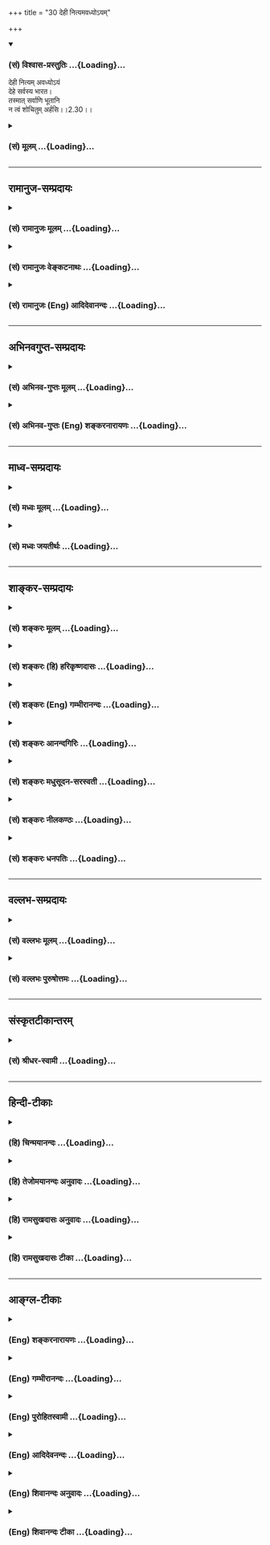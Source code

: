 +++
title = "30 देही नित्यमवध्योऽयम्"

+++
<div class="js_include" newlevelforh1="3" title="(सं) विश्वास-प्रस्तुतिः" unfilled url="/purANam/mahAbhAratam/06-bhIShma-parva/02-bhagavad-gItA-parva/saMskRtam/vishvAsa-prastutiH/02_sAnkhya-yogaH_sarva-/30_dehI_nityamavadhy.md">
<details open><summary><h3>(सं) विश्वास-प्रस्तुतिः ...{Loading}...</h3></summary>

देही नित्यम् अवध्योऽयं  
देहे सर्वस्य भारत।  
तस्मात् सर्वाणि भूतानि  
न त्वं शोचितुम् अर्हसि।।2.30।।
</details>
</div>
<div class="js_include collapsed" newlevelforh1="3" title="(सं) मूलम्" unfilled url="/purANam/mahAbhAratam/06-bhIShma-parva/02-bhagavad-gItA-parva/saMskRtam/mUlam/02_sAnkhya-yogaH_sarva-/30_dehI_nityamavadhy.md">
<details><summary><h3>(सं) मूलम् ...{Loading}...</h3></summary>

देही नित्यमवध्योऽयं देहे सर्वस्य भारत।  
तस्मात्सर्वाणि भूतानि न त्वं शोचितुमर्हसि।।2.30।।
</details>
</div>


_________________
## रामानुज-सम्प्रदायः
<div class="js_include collapsed" newlevelforh1="3" title="(सं) रामानुजः मूलम्" unfilled url="/purANam/mahAbhAratam/06-bhIShma-parva/02-bhagavad-gItA-parva/saMskRtam/rAmAnujaH/mUlam/02_sAnkhya-yogaH_sarva-/30_dehI_nityamavadhy.md">
<details><summary><h3>(सं) रामानुजः मूलम् ...{Loading}...</h3></summary>

।।2.30।।**सर्वस्य** देवादिदेहिनो **देहे** वध्यमाने अपि **अयं देही
नित्यम् अवध्य** इति मन्तव्यः। तस्मात् **सर्वाणि** देवादिस्थावरान्तानि
**भूतानि** विषमाकाराणि अपि उक्तेन स्वभावेन स्वरूपतः समानानि नित्यानि
च। देहगतं तु वैषम्यम् अनित्यत्वं च। ततो देवादीनि सर्वाणि भूतानि उद्दिश्य
**न शोचितुम् अर्हसि** न केवलं भीष्मादीन् प्रति।  

</details>
</div>
<div class="js_include collapsed" newlevelforh1="3" title="(सं) रामानुजः वेङ्कटनाथः" unfilled url="/purANam/mahAbhAratam/06-bhIShma-parva/02-bhagavad-gItA-parva/saMskRtam/rAmAnujaH/venkaTanAthaH/02_sAnkhya-yogaH_sarva-/30_dehI_nityamavadhy.md">
<details><summary><h3>(सं) रामानुजः वेङ्कटनाथः ...{Loading}...</h3></summary>

  
  
।।2.30।। अथ यथा देवादिस्थावरान्तेषु भूतेषु देहांशे
जातिगुणदेशकालदुर्भेदत्वसुभेदत्ववैषम्यमुपलभ्यते तद्वत् देहिन्यपि
सुखित्वदुःखित्वादिवैषम्यं दृश्यते। देवादिशब्दाश्च
देवत्वादिविशिष्टात्मपर्यन्ताः। एवं नित्यानित्यत्वादिलक्षणवैषम्यमपि
सम्भाव्येतेति शङ्कानिराकरणायोच्यते देहीति। वध्यमानेऽपीति
सामर्थ्यानीतमुक्तंहन्यमाने शरीरे 2।20 इतिवत्। अन्यथादेहे सर्वस्य इत्यस्य
नैरर्थक्यंदेही इत्येतावतैव देहवर्तित्वसिद्धेः। भूतशब्दोऽत्र
क्षेत्रज्ञपर्यन्तः। सर्वाणि इत्यादिसूचितशङ्काहेतुःविषमाकाराण्यपि
इत्यनूदितः। देवादिभेदात्तत्प्रयुक्तसुखादिभेदाच्चेति शेषः। उक्तेन
स्वभावेनेति पूर्वोक्तसूक्ष्मत्वाच्छेद्यत्वादिनेत्यर्थः। नित्यानि चेति न
तु नित्यत्वानित्यत्वलक्षणवैषम्यं शङ्कनीयमित्यर्थः। देहगतं तु वैषम्यमिति।
देहगतमत्र देवादिसन्निवेशवैषम्यम्। सुखादिवैषम्यं त्वात्मगतमपि
तत्तद्देहौपाधिकधर्मभूतज्ञानावस्थाविशेषतारतम्यात्मकम्। चेतनानां
देहादिशब्दैर्व्यपदेशस्तु शरीरस्यापृथक्सिद्धिमात्रनिबन्धन इति भावः।
प्रकृतसङ्गतिज्ञापनायसर्वाणि इत्यस्य व्यवच्छेद्यमाह न केवलं भीष्मादीन्
प्रतीति। एवंअशोच्यानन्वशोचस्त्वम् 2।11 इत्यादिनान त्वं शोचितुमर्हसि  
  

</details>
</div>
<div class="js_include collapsed" newlevelforh1="3" title="(सं) रामानुजः (Eng) आदिदेवानन्दः" unfilled url="/purANam/mahAbhAratam/06-bhIShma-parva/02-bhagavad-gItA-parva/saMskRtam/rAmAnujaH/english/AdidevAnandaH/02_sAnkhya-yogaH_sarva-/30_dehI_nityamavadhy.md">
<details><summary><h3>(सं) रामानुजः (Eng) आदिदेवानन्दः ...{Loading}...</h3></summary>

2.30 The self within the body of everyone such as gods etc., must be
considered to be eternally imperishable, though the body can be killed.
Therefore, all beings from gods to immovable beings, even though they
possess different forms, are all uniform and eternal in their nature as
described above. The ineality and the perishableness pertain only to the
bodies. Therefore, it is not fit for you to feel grief for any of the
beings beginning from gods etc., and not merely for Bhisma and such
others.

</details>
</div>


_________________
## अभिनवगुप्त-सम्प्रदायः
<div class="js_include collapsed" newlevelforh1="3" title="(सं) अभिनव-गुप्तः मूलम्" unfilled url="/purANam/mahAbhAratam/06-bhIShma-parva/02-bhagavad-gItA-parva/saMskRtam/abhinava-guptaH/mUlam/02_sAnkhya-yogaH_sarva-/30_dehI_nityamavadhy.md">
<details><summary><h3>(सं) अभिनव-गुप्तः मूलम् ...{Loading}...</h3></summary>

।।2.31।। देहीति। अतो नित्यमात्मनोऽविनाशित्वम्।  

</details>
</div>
<div class="js_include collapsed" newlevelforh1="3" title="(सं) अभिनव-गुप्तः (Eng) शङ्करनारायणः" unfilled url="/purANam/mahAbhAratam/06-bhIShma-parva/02-bhagavad-gItA-parva/saMskRtam/abhinava-guptaH/english/shankaranArAyaNaH/02_sAnkhya-yogaH_sarva-/30_dehI_nityamavadhy.md">
<details><summary><h3>(सं) अभिनव-गुप्तः (Eng) शङ्करनारायणः ...{Loading}...</h3></summary>

2.30 Dehi etc. On these grounds, the permanent destruction-lessness of
the Self \[is established\].

</details>
</div>


_________________
## माध्व-सम्प्रदायः
<div class="js_include collapsed" newlevelforh1="3" title="(सं) मध्वः मूलम्" unfilled url="/purANam/mahAbhAratam/06-bhIShma-parva/02-bhagavad-gItA-parva/saMskRtam/madhvaH/mUlam/02_sAnkhya-yogaH_sarva-/30_dehI_nityamavadhy.md">
<details><summary><h3>(सं) मध्वः मूलम् ...{Loading}...</h3></summary>

।।2.30।। Sri Madhvacharya did not comment on this sloka.  
  

</details>
</div>
<div class="js_include collapsed" newlevelforh1="3" title="(सं) मध्वः जयतीर्थः" unfilled url="/purANam/mahAbhAratam/06-bhIShma-parva/02-bhagavad-gItA-parva/saMskRtam/madhvaH/jayatIrthaH/02_sAnkhya-yogaH_sarva-/30_dehI_nityamavadhy.md">
<details><summary><h3>(सं) मध्वः जयतीर्थः ...{Loading}...</h3></summary>

।।2.30।। Sri Jayatirtha did not comment on this sloka.  
  

</details>
</div>


_________________
## शाङ्कर-सम्प्रदायः
<div class="js_include collapsed" newlevelforh1="3" title="(सं) शङ्करः मूलम्" unfilled url="/purANam/mahAbhAratam/06-bhIShma-parva/02-bhagavad-gItA-parva/saMskRtam/shankaraH/mUlam/02_sAnkhya-yogaH_sarva-/30_dehI_nityamavadhy.md">
<details><summary><h3>(सं) शङ्करः मूलम् ...{Loading}...</h3></summary>

।।2.30।।  
  
देही शरीरी नित्यं सर्वदा सर्वावस्थासु अवध्यः निरवयवत्वान्नित्यत्वाच्च
तत्र अवध्योऽयं देहे शरीरे सर्वस्य सर्वगतत्वात्स्थावरादिषु स्थितोऽपि
सर्वस्य प्राणिजातस्य देहे वध्यमानेऽपि अयं देही न वध्यः यस्मात् तस्मात्
भीष्मादीनि सर्वाणि भूतानि उद्दिश्य न त्वं शोचितुमर्हसि।।  
इह परमार्थतत्त्वापेक्षायां शोको मोहो वा न संभवतीत्युक्तम्। न केवलं
परमार्थतत्त्वापेक्षायामेव। किं तु  
  

</details>
</div>
<div class="js_include collapsed" newlevelforh1="3" title="(सं) शङ्करः (हि) हरिकृष्णदासः" unfilled url="/purANam/mahAbhAratam/06-bhIShma-parva/02-bhagavad-gItA-parva/saMskRtam/shankaraH/hindI/harikRShNadAsaH/02_sAnkhya-yogaH_sarva-/30_dehI_nityamavadhy.md">
<details><summary><h3>(सं) शङ्करः (हि) हरिकृष्णदासः ...{Loading}...</h3></summary>

।।2.30।। अब यहाँ प्रकरणके विषयका उपसंहार करते हुए कहते हैं  
  
यह जीवात्मा सर्वव्यापी होनेके कारण सबके स्थावरजंगम आदि शरीरोंमें स्थित
है तो भी अवयवरहित और नित्य होनेके कारण सदा सब अवस्थाओंमें अवश्य ही है।  
जिससे कि सम्पूर्ण प्राणियोंके शरीरोंका नाश किये जानेपर भी इस आत्माका नाश
नहीं किया जा सकता इसलिये भीष्मादि सब प्राणियोंके उद्देश्यसे तुझे शोक
करना उचित नहीं है।  

</details>
</div>
<div class="js_include collapsed" newlevelforh1="3" title="(सं) शङ्करः (Eng) गम्भीरानन्दः" unfilled url="/purANam/mahAbhAratam/06-bhIShma-parva/02-bhagavad-gItA-parva/saMskRtam/shankaraH/english/gambhIrAnandaH/02_sAnkhya-yogaH_sarva-/30_dehI_nityamavadhy.md">
<details><summary><h3>(सं) शङ्करः (Eng) गम्भीरानन्दः ...{Loading}...</h3></summary>

2.30 Because of being partless and eternal, ayam, this dehi, embodied
Self; nityam avadhyah, can never be killed, under any condition. That
being so, although existing sarvasya dehe, in all bodies, in trees etc.,
this One cannot be killed on account of Its being allpervasive. Since
the indewelling One cannot be killed although the body of everyone of
the living beings be killed, tasmat, therefore; tvam, you; na arhasi,
ought not; socitum, to grieve; for sarvani bhutani, all (these) beings,
for Bhisma and others. Here \[i.e. in the earlier verse.\] it has been
said that, from the standpoint of the supreme Reality, there is no
occasion for sorrow or delusion. (This is so) not merely from the
standpoint of the supreme Reality, but

</details>
</div>
<div class="js_include collapsed" newlevelforh1="3" title="(सं) शङ्करः आनन्दगिरिः" unfilled url="/purANam/mahAbhAratam/06-bhIShma-parva/02-bhagavad-gItA-parva/saMskRtam/shankaraH/AnandagiriH/02_sAnkhya-yogaH_sarva-/30_dehI_nityamavadhy.md">
<details><summary><h3>(सं) शङ्करः आनन्दगिरिः ...{Loading}...</h3></summary>

।।2.30।। श्लोकान्तरमुत्थापयति **अथेति।** आत्मनो
दुर्ज्ञानत्वप्रदर्शनानन्तरमिति यावत्। वस्तुवृत्तापेक्षया
शोकमोहयोरकर्तव्यत्वं प्रकरणार्थः। देहे वध्यमानेऽपि देहिनो वध्यत्वाभावे
फलितमाह **यस्मादिति।** हेतुभागं विभजते **सर्वस्येति।**
फलितप्रदर्शनपरं श्लोकार्धं व्याचष्टे **तस्माद्भीष्मादीनीति।  
**

</details>
</div>
<div class="js_include collapsed" newlevelforh1="3" title="(सं) शङ्करः मधुसूदन-सरस्वती" unfilled url="/purANam/mahAbhAratam/06-bhIShma-parva/02-bhagavad-gItA-parva/saMskRtam/shankaraH/madhusUdana-sarasvatI/02_sAnkhya-yogaH_sarva-/30_dehI_nityamavadhy.md">
<details><summary><h3>(सं) शङ्करः मधुसूदन-सरस्वती ...{Loading}...</h3></summary>

।।2.30।। इदानीं सर्वप्राणिसाधारणभ्रमनिवृत्तिसाधनमुक्तमुपसंहरति सर्वस्य
प्राणिजातस्य देहे वध्यमानेऽप्ययं देही  
  
लिङ्गदेहोपाधिरात्मा वध्यो न भवतीति। नित्यं नियतम्। यस्मात्तस्मात्सर्वाणि
भूतानि स्थूलानि सूक्ष्माणि च  
  
भीष्मादिभावापन्नान्युद्दिश्य त्वं न शोचितुमर्हसि
स्थूलदेहस्याशोच्यत्वमपरिहार्यत्वात्
लिङ्गदेहस्याशोच्यत्वमात्मवदेवावध्यत्वादिति न स्थूलदेहस्य त्वं न
शोचितुमर्हसि स्थूलदेहस्याशोच्यत्वमपरिहार्यत्वात्
लिङ्गदेहस्याशोच्यत्वमात्मवदेवावध्यत्वादिति  
  
न स्थूलदेहस्य लिङ्गदेहस्यात्मनो वा शोच्यत्वं युक्तिमिति भावः।  

</details>
</div>
<div class="js_include collapsed" newlevelforh1="3" title="(सं) शङ्करः नीलकण्ठः" unfilled url="/purANam/mahAbhAratam/06-bhIShma-parva/02-bhagavad-gItA-parva/saMskRtam/shankaraH/nIlakaNThaH/02_sAnkhya-yogaH_sarva-/30_dehI_nityamavadhy.md">
<details><summary><h3>(सं) शङ्करः नीलकण्ठः ...{Loading}...</h3></summary>

।।2.30।। प्रकृतमर्थमुपसंहरति देहीति। सर्वाणि भूतानि कथमेते दीना अल्पबला
बलवत्तरेण मया हन्तव्याः कथमेषां पुत्रादय एतैर्विना जीविष्यन्ति कथं वाहं
भीष्मादिभिर्गुरुभिर्विना जीविष्यामीति शोचितुं नार्हसीत्यर्थः।  

</details>
</div>
<div class="js_include collapsed" newlevelforh1="3" title="(सं) शङ्करः धनपतिः" unfilled url="/purANam/mahAbhAratam/06-bhIShma-parva/02-bhagavad-gItA-parva/saMskRtam/shankaraH/dhanapatiH/02_sAnkhya-yogaH_sarva-/30_dehI_nityamavadhy.md">
<details><summary><h3>(सं) शङ्करः धनपतिः ...{Loading}...</h3></summary>

।।2.30।। उपसंहरति **देहीति।** देही आत्मा देहे वध्यमानेऽपि सर्वाणि
भूतानि भीष्मादीनि देहाश्च भरतादिदेहवदनित्या एवेति। तानुद्दिश्यापि
शोचितुं नार्हसीति भारतेतिसंबोधनेन ध्वनितम्।  

</details>
</div>


_________________
## वल्लभ-सम्प्रदायः
<div class="js_include collapsed" newlevelforh1="3" title="(सं) वल्लभः मूलम्" unfilled url="/purANam/mahAbhAratam/06-bhIShma-parva/02-bhagavad-gItA-parva/saMskRtam/vallabhaH/mUlam/02_sAnkhya-yogaH_sarva-/30_dehI_nityamavadhy.md">
<details><summary><h3>(सं) वल्लभः मूलम् ...{Loading}...</h3></summary>

।।2.30।। यतो देही आत्मा जीवो नित्यमवध्यः सर्वस्यानेकविधस्य देहे तस्मात्
सर्वाणि भूतानि न शोचितुमर्हसि।  

</details>
</div>
<div class="js_include collapsed" newlevelforh1="3" title="(सं) वल्लभः पुरुषोत्तमः" unfilled url="/purANam/mahAbhAratam/06-bhIShma-parva/02-bhagavad-gItA-parva/saMskRtam/vallabhaH/puruShottamaH/02_sAnkhya-yogaH_sarva-/30_dehI_nityamavadhy.md">
<details><summary><h3>(सं) वल्लभः पुरुषोत्तमः ...{Loading}...</h3></summary>

  
  
।।2.30।। पूर्वोक्तमुपसंहरन् शोकाभावमुपदिशति देहीति। देही सर्वस्य देहे
अवध्यस्तस्मात्सर्वाणि भूतानि जातदेहानि नतु देही जायत इति त्वं शोचितुं
ना**र्ह৷৷৷৷৷৷৷৷৷৷**सि। भारतेति सम्बोधनात्तथाज्ञानभवत्वं बोध्यते।  
  
  
  

</details>
</div>


_________________
## संस्कृतटीकान्तरम्
<div class="js_include collapsed" newlevelforh1="3" title="(सं) श्रीधर-स्वामी" unfilled url="/purANam/mahAbhAratam/06-bhIShma-parva/02-bhagavad-gItA-parva/saMskRtam/shrIdhara-svAmI/02_sAnkhya-yogaH_sarva-/30_dehI_nityamavadhy.md">
<details><summary><h3>(सं) श्रीधर-स्वामी ...{Loading}...</h3></summary>

।।2.30।। तदेवं दुर्बोधमात्मतत्त्वं संक्षेपेणोपदिशन्नशोच्यत्वमुपसंहरति
**देहीति।  
**

</details>
</div>


_________________
## हिन्दी-टीकाः
<div class="js_include collapsed" newlevelforh1="3" title="(हि) चिन्मयानन्दः" unfilled url="/purANam/mahAbhAratam/06-bhIShma-parva/02-bhagavad-gItA-parva/hindI/chinmayAnandaH/02_sAnkhya-yogaH_sarva-/30_dehI_nityamavadhy.md">
<details><summary><h3>(हि) चिन्मयानन्दः ...{Loading}...</h3></summary>

।।2.30।। सबके शरीर में स्थित सूक्ष्म आत्मतत्त्व अवध्य है अर्थात् इसका वध
नहीं किया जा सकता। केवल देह का ही नाश होता है। इसलिए अर्जुन को उपदेश
किया जाता है कि इस महा समर में युद्ध करने और शत्रु संहार करने में किसी
भी प्राणी के लिए शोक करना सर्वथा अनुचित है। युद्ध में वह शत्रुओं का
सामना करे। यह उपदेश देने के पूर्व भगवान् श्रीकृष्ण ने अत्यन्त
युक्तियुक्त शैली में आत्मा की अनश्वरता और शरीरों के नश्वर स्वभाव को
सिद्ध किया है। श्रीशंकराचार्य सही कहते हैं कि 11वें श्लोक से प्रारम्भ
किये गये प्रकरण का यहाँ उपसंहार किया गया है।  
अब तक यह बताया गया कि पारमार्थिक सत्य की दृष्टि से शोक करने का कोई कारण
नहीं है। न केवल पारमार्थिक दृष्टि से बल्कि  

</details>
</div>
<div class="js_include collapsed" newlevelforh1="3" title="(हि) तेजोमयानन्दः अनुवादः" unfilled url="/purANam/mahAbhAratam/06-bhIShma-parva/02-bhagavad-gItA-parva/hindI/tejomayAnandaH/anuvAdaH/02_sAnkhya-yogaH_sarva-/30_dehI_nityamavadhy.md">
<details><summary><h3>(हि) तेजोमयानन्दः अनुवादः ...{Loading}...</h3></summary>

।।2.30।। हे भारत ! यह देही आत्मा सबके शरीर में सदा ही अवध्य है, इसलिए
समस्त प्राणियों के लिए तुम्हें शोक करना उचित नहीं।।

</details>
</div>
<div class="js_include collapsed" newlevelforh1="3" title="(हि) रामसुखदासः अनुवादः" unfilled url="/purANam/mahAbhAratam/06-bhIShma-parva/02-bhagavad-gItA-parva/hindI/rAmasukhadAsaH/anuvAdaH/02_sAnkhya-yogaH_sarva-/30_dehI_nityamavadhy.md">
<details><summary><h3>(हि) रामसुखदासः अनुवादः ...{Loading}...</h3></summary>

।।2.30।। हे भरतवंशोद्भव अर्जुन! सबके देहमें यह देही नित्य ही अवध्य है।
इसलिये सम्पूर्ण प्राणियोंके लिये अर्थात् किसी भी प्राणीके लिये तुम्हें
शोक नहीं करना चाहिये।

</details>
</div>
<div class="js_include collapsed" newlevelforh1="3" title="(हि) रामसुखदासः टीका" unfilled url="/purANam/mahAbhAratam/06-bhIShma-parva/02-bhagavad-gItA-parva/hindI/rAmasukhadAsaH/TIkA/02_sAnkhya-yogaH_sarva-/30_dehI_nityamavadhy.md">
<details><summary><h3>(हि) रामसुखदासः टीका ...{Loading}...</h3></summary>

2.30।।***व्याख्या--*** **'देही नित्यमवध्योऽयं देहे सर्वस्य
भारत'--**मनुष्य, देवता, पशु, पक्षी, कीट, पतंग आदि स्थावर-जङ्गम्
सम्पूर्ण प्राणियोंके शरीरोंमें यह देही नित्य अवध्य अर्थात् अविनाशी है।  
** 'अवध्यः'--** शब्दके दो अर्थ होते हैं (1) इसका वध नहीं करना चाहिये
और (2) इसका वध हो ही नहीं सकता। जैसे गाय अवध्य है अर्थात् कभी किसी भी
अवस्थामें गायको नहीं मारना चाहिये; क्योंकि गायको मारनेमें बड़ा भारी दोष
है, पाप है। परन्तु 'देहीके विषयमें देहीका वध नहीं करना चाहिये'--ऐसी बात
नहीं है, प्रत्युत इस देहीका वध (नाश) कभी किसी भी तरहसे हो ही नहीं सकता
और कोई कर भी नहीं सकता--**'विनाशमव्ययस्यास्य न कश्चित्कर्तुमर्हति'**
(2। 17)।  
  **'तस्मात्सर्वाणि भूतानि न त्वं शोचितुमर्हसि'--**इसलिये तुम्हें
किसी भी प्राणीके लिये शोक नहीं करना चाहिये; क्योंकि इस देहीका विनाश कभी
हो ही नहीं सकता और विनाशी देह क्षणमात्र भी स्थिर नहीं रहता।  
यहाँ **'सर्वाणि भूतानि'**पदोंमें बहुवचन देनेका आशय है कि कोई भी प्राणी
बाकी न रहे अर्थात् किसी भी प्राणीके लिये शोक नहीं करना चाहिये।  
शरीर विनाशी ही है; क्योंकि उसका स्वभाव ही नाशवान् है। वह प्रतिक्षण ही
नष्ट हो रहा है। परन्तु जो अपना नित्य-स्वरूप है, उसका कभी नाश होता ही
नहीं। अगर इस वास्तविकको जान लिया जाय तो फिर शोक होना सम्भव ही नहीं है।  
**प्रकरण सम्बन्धी विशेष बात**  
यहाँ ग्यारहवें श्लोकसे तीसवें श्लोकतकका जो प्रकरण है, यह विशेषरूपसे
देही-देह, नित्य-अनित्य, सत्-असत्, अविनाशी-विनाशी--इन दोनोंके विवेकके
लिये अर्थात् इन दोनोंको अलग-अलग बतानेके लिये ही है। कारण कि जबतक देही
अलग है और 'देह अलग है'--यह विवेक नहीं होगा, तबतक कर्मयोग, ज्ञानयोग,
भक्तियोग आदि कोई-सा भी योग अनुष्ठानमें नहीं आयेगा। इतना ही नहीं,
स्वर्गादि लोकोंकी प्राप्तिके लिये भी देही-देहके भेदको समझना आवश्यक है।
कारण कि देहसे अलग देही न हो, तो देहके मरनेपर स्वर्ग कौन जायगा; अतः जितने
भी आस्तिक दार्शनिक हैं वे चाहे अद्वैतवादी हों, चाहे द्वैतवादी हों; किसी
भी मतके क्यो न हों, सभी शरीरी-शरीरके भेदको मानते ही हैं। यहाँ भगवान् इसी
भेदको स्पष्ट करना चाहते हैं।  
  
इस प्रकरणमें भगवान्ने जो बात कही है, वह प्रायः सम्पूर्ण मनुष्योंके
अनुभवकी बात है। जैसे, देह बदलता है और देही नहीं बदलता। अगर यह देही बदलता
तो देहके बदलनेको कौन जानता; पहले बाल्यावस्था थी, फिर जवानी आयी; कभी
बीमारी आयी, कभी बीमारी चली गयी--इस तरह अवस्थाएँ तो बदलती रहती हैं पर इन
सभी अवस्थाओंको जाननेवाला देही वही रहता है। अतः बदलनेवाला और न
बदलनेवाला--ये दोनों कभी एक नहीं हो सकते। इसका सबको प्रत्यक्ष अनुभव है।
इसलिये भगवान्ने इस प्रकरणमें आत्मा-अनात्मा, ब्रह्म-जीव, प्रकृति-पुरुष,
जड-चेतन, माया-अविद्या आदि दार्शनिक शब्दोंका प्रयोग नहीं किया है
**(टिप्पणी प₀ 71.1)**। कारण कि लोगोंने दार्शनिक बातें केवल सीखनेके
लिये मान रखी हैं, उन बातोंको केवल पढ़ाईका विषय मान रखा है। इसको
दृष्टिमें रखकर भगवान्ने इस प्रकरणमें दार्शनिक शब्दोंका प्रयोग न करके
देह-देही शरीर-शरीरी, असत्-सत् विनाशी-अविनाशी शब्दोंका ही प्रयोग किया है।
जो इन दोनोंके भेदको ठीक-ठीक जान लेता है ,उसको कभी किञ्चिन्मात्र भी शोक
नहीं हो सकता। जो केवल दार्शनिक बातें सीख लेते हैं, उनका शोक दूर नहीं
होता।  
एक छहों दर्शनोंकी पढ़ाई करना होता है और एक अनुभव करना होता है। ये दोनों
बातें अलग-अलग हैं और इनमें बड़ा भारी अन्तर है। पढ़ाईमें ब्रह्म, ईश्वर,
जीव, प्रकृति और संसार ये सभी ज्ञानके विषय होते हैं अर्थात्  
  
पढ़ाई करनेवाला तो ज्ञाता होता है और ब्रह्म, ईश्वर आदि इ न्द्रियों और
अन्तःकरणके विषय होते हैं। पढ़ाई करनेवाला तो जानकारी बढ़ाना चाहता है,
विद्याका संग्रह करना चाहता है, पर जो साधक मुमुक्षु जिज्ञासु और भक्त होता
है, वह अनुभव करना चाहता है, अर्थात् प्रकृति और संसारसे सम्बन्ध-विच्छेद
करके और अपने-आपको जानकर ब्रह्मके साथ अभिन्नताका अनुभव करना चाहता है,
ईश्वरके शरण होना चाहता है।  
  
***सम्बन्ध --***अर्जुनके मनमें कुटुम्बियोंके मरनेका शोक था और
गुरुजनोंको मारनेके पापका भय था अर्थात् यहाँ कुटुम्बियोंका वियोग हो
जायेगा तो उनके अभावमें दुःख पाना पड़ेगा यह शोक था और परलोकमें पापके कारण
नरक आदिका दुःख भोगना पड़ेगा यह भय था। अतः भगवान्ने अर्जुनका शोक दूर
करनेके लिये ग्यारहवेंसे तीसवें श्लोकतकका प्रकरण कहा और अब अर्जुनका भय
दूर करनेके लिये क्षात्रधर्मविषयक आगेका प्रकरण आरम्भ करते हैं।

</details>
</div>


_________________
## आङ्ग्ल-टीकाः
<div class="js_include collapsed" newlevelforh1="3" title="(Eng) शङ्करनारायणः" unfilled url="/purANam/mahAbhAratam/06-bhIShma-parva/02-bhagavad-gItA-parva/english/shankaranArAyaNaH/02_sAnkhya-yogaH_sarva-/30_dehI_nityamavadhy.md">
<details><summary><h3>(Eng) शङ्करनारायणः ...{Loading}...</h3></summary>

2.30. O descendant of Bharata ! This embodied One in the body of every
one is for ever incapable of being slain. Therefore you should not
lament over all beings.

</details>
</div>
<div class="js_include collapsed" newlevelforh1="3" title="(Eng) गम्भीरानन्दः" unfilled url="/purANam/mahAbhAratam/06-bhIShma-parva/02-bhagavad-gItA-parva/english/gambhIrAnandaH/02_sAnkhya-yogaH_sarva-/30_dehI_nityamavadhy.md">
<details><summary><h3>(Eng) गम्भीरानन्दः ...{Loading}...</h3></summary>

2.30 O descendant of Bharata, this embodied Self existing in everyone's
body can never be killed. Therefore you ought not to grieve for all
(these) beings.

</details>
</div>
<div class="js_include collapsed" newlevelforh1="3" title="(Eng) पुरोहितस्वामी" unfilled url="/purANam/mahAbhAratam/06-bhIShma-parva/02-bhagavad-gItA-parva/english/purohitasvAmI/02_sAnkhya-yogaH_sarva-/30_dehI_nityamavadhy.md">
<details><summary><h3>(Eng) पुरोहितस्वामी ...{Loading}...</h3></summary>

2.30 Be not anxious about these armies. The Spirit in man is
imperishable.

</details>
</div>
<div class="js_include collapsed" newlevelforh1="3" title="(Eng) आदिदेवनन्दः" unfilled url="/purANam/mahAbhAratam/06-bhIShma-parva/02-bhagavad-gItA-parva/english/AdidevanandaH/02_sAnkhya-yogaH_sarva-/30_dehI_nityamavadhy.md">
<details><summary><h3>(Eng) आदिदेवनन्दः ...{Loading}...</h3></summary>

2.30 The self in the body, O Arjuna, is eternal and indestructible. This
is so in the case of the selves in all bodies. Therefore, it is not fit
for you to feet grief for any being.

</details>
</div>
<div class="js_include collapsed" newlevelforh1="3" title="(Eng) शिवानन्दः अनुवादः" unfilled url="/purANam/mahAbhAratam/06-bhIShma-parva/02-bhagavad-gItA-parva/english/shivAnandaH/anuvAdaH/02_sAnkhya-yogaH_sarva-/30_dehI_nityamavadhy.md">
<details><summary><h3>(Eng) शिवानन्दः अनुवादः ...{Loading}...</h3></summary>

2.30 This, the Indweller in the body of everyone, is ever
indestructible, O Arjuna; therefore, thou shouldst not grieve for any
creature.

</details>
</div>
<div class="js_include collapsed" newlevelforh1="3" title="(Eng) शिवानन्दः टीका" unfilled url="/purANam/mahAbhAratam/06-bhIShma-parva/02-bhagavad-gItA-parva/english/shivAnandaH/TIkA/02_sAnkhya-yogaH_sarva-/30_dehI_nityamavadhy.md">
<details><summary><h3>(Eng) शिवानन्दः टीका ...{Loading}...</h3></summary>

2.30 देही indweller; नित्यम् always; अवध्यः indestructible; अयम् this;
देहे in the body; सर्वस्य of all; भारत O Bharata; तस्मात् therefore;
सर्वाणि (for) all; भूतानि creatures; न not; त्वम् thou; शोचितुम् to
grieve; अर्हसि (thou) shouldst.Commentary The body of any creature may
be destroyed but the Self cannot be killed. Therefore you should not
grieve regarding any creature whatever; Bhishma or anybody else.

</details>
</div>
